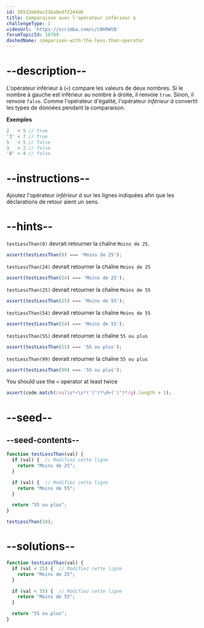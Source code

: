 ```yaml
---
id: 56533eb9ac21ba0edf2244d6
title: Comparaison avec l'opérateur inférieur à
challengeType: 1
videoUrl: 'https://scrimba.com/c/cNVRWtB'
forumTopicId: 16789
dashedName: comparison-with-the-less-than-operator
---
```


# --description--

L'opérateur inférieur à (`<`) compare les valeurs de deux nombres. Si le nombre à gauche est inférieur au nombre à droite, il renvoie `true`. Sinon, il renvoie `false`. Comme l'opérateur d'égalité, l'opérateur <dfn>inférieur à</dfn> convertit les types de données pendant la comparaison.

**Exemples**

```js
2   < 5 // true
'3' < 7 // true
5   < 5 // false
3   < 2 // false
'8' < 4 // false
```

# --instructions--

Ajoutez l'opérateur <dfn>inférieur à</dfn> sur les lignes indiquées afin que les déclarations de retour aient un sens.

# --hints--

`testLessThan(0)` devrait retourner la chaîne `Moins de 25`.

```js
assert(testLessThan(0) === 'Moins de 25');
```

`testLessThan(24)` devrait retourner la chaîne `Moins de 25`

```js
assert(testLessThan(24) === 'Moins de 25');
```

`testLessThan(25)` devrait retourner la chaîne `Moins de 55`

```js
assert(testLessThan(25) === 'Moins de 55');
```

`testLessThan(54)` devrait retourner la chaîne `Moins de 55`

```js
assert(testLessThan(54) === 'Moins de 55');
```

`testLessThan(55)` devrait retourner la chaîne `55 ou plus`

```js
assert(testLessThan(55) === '55 ou plus');
```

`testLessThan(99)` devrait retourner la chaîne `55 ou plus`

```js
assert(testLessThan(99) === '55 ou plus');
```

You should use the `<` operator at least twice

```js
assert(code.match(/val\s*<\s*('|")*\d+('|")*/g).length > 1);
```

# --seed--

## --seed-contents--

```js
function testLessThan(val) {
  if (val) {  // Modifiez cette ligne
    return "Moins de 25";
  }

  if (val) {  // Modifiez cette ligne
    return "Moins de 55";
  }

  return "55 ou plus";
}

testLessThan(10);
```

# --solutions--

```js
function testLessThan(val) {
  if (val < 25) {  // Modifiez cette ligne
    return "Moins de 25";
  }

  if (val < 55) {  // Modifiez cette ligne
    return "Moins de 55";
  }

  return "55 ou plus";
}
```
